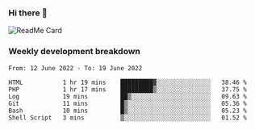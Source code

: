 ### Hi there 👋

<!--
**itzcy/itzcy** is a ✨ _special_ ✨ repository because its `README.md` (this file) appears on your GitHub profile.

Here are some ideas to get you started:

- 🔭 I’m currently working on ...
- 🌱 I’m currently learning ...
- 👯 I’m looking to collaborate on ...
- 🤔 I’m looking for help with ...
- 💬 Ask me about ...
- 📫 How to reach me: ...
- 😄 Pronouns: ...
- ⚡ Fun fact: ...
-->
![ReadMe Card](https://github-readme-stats.vercel.app/api?username=itzcy&show_icons=true&title_color=2d3198&icon_color=797cb8&text_color=24292e&bg_color=f6f8fa)

### Weekly development breakdown
<!--START_SECTION:waka-->

```text
From: 12 June 2022 - To: 19 June 2022

HTML           1 hr 19 mins    █████████▓░░░░░░░░░░░░░░░   38.46 %
PHP            1 hr 17 mins    █████████▒░░░░░░░░░░░░░░░   37.75 %
Log            19 mins         ██▒░░░░░░░░░░░░░░░░░░░░░░   09.63 %
Git            11 mins         █▒░░░░░░░░░░░░░░░░░░░░░░░   05.36 %
Bash           10 mins         █▒░░░░░░░░░░░░░░░░░░░░░░░   05.23 %
Shell Script   3 mins          ▒░░░░░░░░░░░░░░░░░░░░░░░░   01.52 %
```

<!--END_SECTION:waka-->
